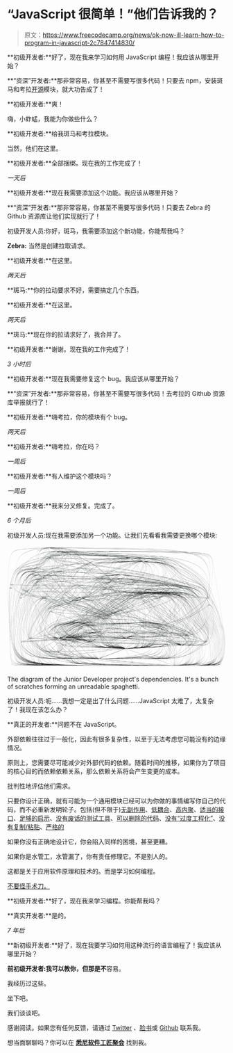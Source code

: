 # “JavaScript 很简单！”他们告诉我的？

> 原文：<https://www.freecodecamp.org/news/ok-now-ill-learn-how-to-program-in-javascript-2c7847414830/>

**初级开发者:**好了，现在我来学习如何用 JavaScript 编程！我应该从哪里开始？

**“资深”开发者:**那非常容易，你甚至不需要写很多代码！只要去 npm，安装斑马和考拉[开源](https://hackernoon.com/lets-implement-the-open-source-model-but-which-open-source-a89c82d1b494)模块，就大功告成了！

**初级开发者:**爽！

嗨，小蚱蜢，我能为你做些什么？

**初级开发者:**给我斑马和考拉模块。

当然，他们在这里。

**初级开发者:**全部捆绑。现在我的工作完成了！

*一天后*

**初级开发者:**现在我需要添加这个功能。我应该从哪里开始？

**“资深”开发者:**那非常容易，你甚至不需要写很多代码！只要去 Zebra 的 Github 资源库让他们实现就行了！

初级开发人员:你好，斑马，我需要添加这个新功能，你能帮我吗？

**Zebra:** 当然是创建拉取请求。

**初级开发者:**在这里。

*两天后*

**斑马:**你的拉动要求不好，需要搞定几个东西。

**初级开发者:**在这里。

*两天后*

**斑马:**现在你的拉请求好了，我合并了。

**初级开发者:**谢谢。现在我的工作完成了！

*3 小时后*

**初级开发者:**现在我需要修复这个 bug。我应该从哪里开始？

**“资深”开发者:**那非常容易，你甚至不需要写很多代码！去考拉的 Github 资源库举报就行了！

**初级开发者:**嗨考拉，你的模块有个 bug。

*两天后*

**初级开发者:**嗨考拉，你在吗？

*一周后*

**初级开发者:**有人维护这个模块吗？

*一周后*

**初级开发者:**我来分叉修复。完成了。

*6 个月后*

初级开发人员:现在我需要添加另一个功能。让我们先看看我需要更换哪个模块:

![1*SRxZPGixj9CQraELn7L2Kw](img/7f6da94734940075b001eb20470e04ce.png)

The diagram of the Junior Developer project's dependencies. It's a bunch of scratches forming an unreadable spaghetti.

初级开发人员:呃……我想一定是出了什么问题……JavaScript 太难了，太复杂了！我现在该怎么办？

**真正的开发者:**问题不在 JavaScript。

外部依赖往往过于一般化，因此有很多复杂性，以至于无法考虑您可能没有的边缘情况。

原则上，您需要尽可能减少对外部代码的依赖。随着时间的推移，如果你为了项目的核心目的而依赖依赖关系，那么依赖关系将会产生变更的成本。

批判性地评估他们需求。

只要你设计正确，就有可能为一个通用模块已经可以为你做的事情编写你自己的代码，而不必重新发明轮子。包括(但不限于)[无副作用](https://hackernoon.com/this-is-how-to-get-the-best-out-of-front-end-components-52ee29dfb4ae)、[低耦合](https://medium.com/@fagnerbrack/why-do-you-need-to-know-package-coupling-fundamentals-8e0fa8e33e20)、[高内聚](https://medium.com/@fagnerbrack/why-do-you-need-to-know-package-cohesion-fundamentals-8a3510cba2c1)、[适当的接口](https://codeburst.io/why-do-you-need-to-know-interface-fundamentals-a129ac6ab0c3)、[足够的启示](https://hackernoon.com/affordance-in-software-design-12cc0d9d2721)、[没有废话的测试工具](https://hackernoon.com/a-test-is-as-good-as-its-ability-to-fail-when-it-needs-to-b4b8f212119a)、[可以删除的代码](https://medium.freecodecamp.org/code-that-dont-exist-is-the-code-you-don-t-need-to-debug-88985ed9604)、[没有“过度工程化”](https://hackernoon.com/how-to-accept-over-engineering-for-what-it-really-is-6fca9a919263)、[没有复制/粘贴](https://medium.freecodecamp.org/the-benefits-of-typing-instead-of-copying-54ed734ad849)、[严格的](https://medium.com/@fagnerbrack/the-strictness-principle-9997e483cafb)

如果你没有正确地设计它，你会陷入同样的困境，甚至更糟。

如果你是水管工，水管漏了，你有责任修理它。不是别人的。

这都是关于应用软件原理和技术的。而是学习如何编程。

[不要怪手术刀。](https://hackernoon.com/the-doctor-and-the-scalpel-78656f508c9a)

**初级开发者:**好了，现在我来学习编程。你能帮我吗？

**真实开发者:**是的。

*7 年后*

**新初级开发者:**好了，现在我要学习如何用这种流行的语言编程了！我应该从哪里开始？

**前初级开发者:**我可以教你，但那是**不**容易。

我经历过这些。

坐下吧。

我们谈谈吧。

感谢阅读。如果您有任何反馈，请通过 [Twitter](https://twitter.com/FagnerBrack) 、[脸书](https://www.facebook.com/fagner.brack)或 [Github](http://github.com/FagnerMartinsBrack) 联系我。

想当面聊聊吗？你可以在 [****悉尼软件工匠聚会****](https://www.meetup.com/Software-Crafters-Sydney/) 找到我。